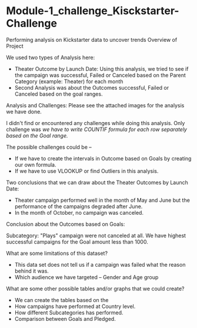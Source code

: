 # Module-1_challenge_Kisckstarter-Challenge
Performing analysis on Kickstarter data to uncover trends
Overview of Project

We used two types of Analysis here:

- Theater Outcome by Launch Date: Using this analysis, we tried to see if the campaign was successful, Failed or Canceled based on the Parent Category (example: Theater) for each month
- Second Analysis was about the Outcomes successful, Failed or Canceled based on the goal ranges.

Analysis and Challenges: Please see the attached images for the analysis we have done.

I didn&#39;t find or encountered any challenges while doing this analysis. Only challenge was _we have to write COUNTIF formula for each row separately based on the Goal range._

The possible challenges could be –

- If we have to create the intervals in Outcome based on Goals by creating our own formula.
- If we have to use VLOOKUP or find Outliers in this analysis.

Two conclusions that we can draw about the Theater Outcomes by Launch Date:

- Theater campaign performed well in the month of May and June but the performance of the campaigns degraded after June.
- In the month of October, no campaign was canceled.

Conclusion about the Outcomes based on Goals:

Subcategory: &quot;Plays&quot; campaign were not canceled at all. We have highest successful campaigns for the Goal amount less than 1000.

What are some limitations of this dataset?

- This data set does not tell us if a campaign was failed what the reason behind it was.
- Which audience we have targeted – Gender and Age group

What are some other possible tables and/or graphs that we could create?

- We can create the tables based on the
- How campaigns have performed at Country level.
- How different Subcategories has performed.
- Comparison between Goals and Pledged.
